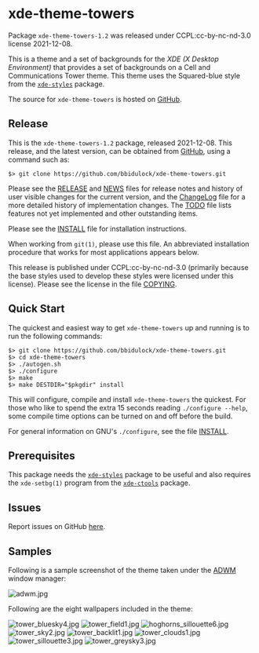 [xde-theme-towers -- read me first file.  2021-12-08]: #

xde-theme-towers
===============

Package `xde-theme-towers-1.2` was released under CCPL:cc-by-nc-nd-3.0
license 2021-12-08.

This is a theme and a set of backgrounds for the _XDE (X Desktop
Environment)_ that provides a set of backgrounds on
a Cell and Communications Tower theme.
This theme uses the Squared-blue style from the [`xde-styles`][11]
package.

The source for `xde-theme-towers` is hosted on [GitHub][1].


Release
-------

This is the `xde-theme-towers-1.2` package, released 2021-12-08.
This release, and the latest version, can be obtained from [GitHub][1],
using a command such as:

    $> git clone https://github.com/bbidulock/xde-theme-towers.git

Please see the [RELEASE][3] and [NEWS][4] files for release notes and
history of user visible changes for the current version, and the
[ChangeLog][5] file for a more detailed history of implementation
changes.  The [TODO][6] file lists features not yet implemented and
other outstanding items.

Please see the [INSTALL][8] file for installation instructions.

When working from `git(1)`, please use this file.  An abbreviated
installation procedure that works for most applications appears below.

This release is published under CCPL:cc-by-nc-nd-3.0 (primarily because
the base styles used to develop these styles were licensed under this
license).
Please see the license in the file [COPYING][10].


Quick Start
-----------

The quickest and easiest way to get `xde-theme-towers` up and
running is to run the following commands:

    $> git clone https://github.com/bbidulock/xde-theme-towers.git
    $> cd xde-theme-towers
    $> ./autogen.sh
    $> ./configure
    $> make
    $> make DESTDIR="$pkgdir" install

This will configure, compile and install `xde-theme-towers` the
quickest.  For those who like to spend the extra 15 seconds reading
`./configure --help`, some compile time options can be turned on and off
before the build.

For general information on GNU's `./configure`, see the file
[INSTALL][8].


Prerequisites
-------------

This package needs the [`xde-styles`][11] package to be useful and also
requires the `xde-setbg(1)` program from the [`xde-ctools`][12] package.


Issues
------

Report issues on GitHub [here][2].


Samples
-------

Following is a sample screenshot of the theme taken under the [ADWM][13]
window manager:

![adwm.jpg](scrot/adwm.jpg "Wallpaper #6")

Following are the eight wallpapers included in the theme:

![tower_bluesky4.jpg](images/tower_bluesky4.jpg "Wallpaper #1")
![tower_field1.jpg](images/tower_field1.jpg "Wallpaper #2")
![hoghorns_sillouette6.jpg](images/hoghorns_sillouette6.jpg "Wallpaper #3")
![tower_sky2.jpg](images/tower_sky2.jpg "Wallpaper #4")
![tower_backlit1.jpg](images/tower_backlit1.jpg "Wallpaper #5")
![tower_clouds1.jpg](images/tower_clouds1.jpg "Wallpaper #6")
![tower_sillouette3.jpg](images/tower_sillouette3.jpg "Wallpaper #7")
![tower_greysky3.jpg](images/tower_greysky3.jpg "Wallpaper #8")



[1]: https://github.com/bbidulock/xde-theme-towers
[2]: https://github.com/bbidulock/xde-theme-towers/issues
[3]: https://github.com/bbidulock/xde-theme-towers/blob/1.2/RELEASE
[4]: https://github.com/bbidulock/xde-theme-towers/blob/1.2/NEWS
[5]: https://github.com/bbidulock/xde-theme-towers/blob/1.2/ChangeLog
[6]: https://github.com/bbidulock/xde-theme-towers/blob/1.2/TODO
[7]: https://github.com/bbidulock/xde-theme-towers/blob/1.2/COMPLIANCE
[8]: https://github.com/bbidulock/xde-theme-towers/blob/1.2/INSTALL
[9]: https://github.com/bbidulock/xde-theme-towers/blob/1.2/LICENSE
[10]: https://github.com/bbidulock/xde-theme-towers/blob/1.2/COPYING
[11]: https://github.com/bbidulock/xde-styles
[12]: https://github.com/bbidulock/xde-ctools
[13]: https://bbidulock.github.io/adwm

[ vim: set ft=markdown sw=4 tw=72 nocin nosi fo+=tcqlorn spell: ]: #
